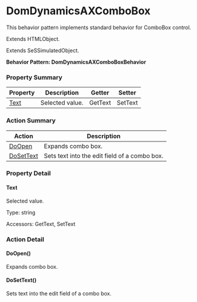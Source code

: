 # DomDynamicsAXComboBox

This behavior pattern implements standard behavior for ComboBox control.
 
Extends HTMLObject.

Extends SeSSimulatedObject.





**Behavior Pattern: DomDynamicsAXComboBoxBehavior**


<!-- ============================== property summary ========================== -->

	

### Property Summary

| **Property** | **Description** | **Getter** | **Setter** |
| ------------ | --------------- | ---------- | ---------- |
| [Text](#Text) | Selected value. | GetText | SetText |



	
<!-- ============================== action summary ========================== -->



### Action Summary

|  **Action** | **Description** | 
| ----------- | --------------- |
|	[DoOpen](#DoOpen) | Expands combo box. |
|	[DoSetText](#DoSetText) | Sets text into the edit field of a combo box. |




<!-- ============================== property detail ========================== -->
	
### Property Detail
		
<a name="Text"></a>
#### Text


Selected value.

			
	
			
Type: string
			
			
Accessors: GetText, SetText
			
		
	
	
<!-- ============================== action detail ========================== -->
	
### Action Detail
		
<a name="DoOpen"></a>    
#### DoOpen()

Expands combo box.





<a name="see.also.domdynamicsaxcombobox.doopen"></a>

<a name="DoSetText"></a>    
#### DoSetText()

Sets text into the edit field of a combo box.





<a name="see.also.domdynamicsaxcombobox.dosettext"></a>

	


